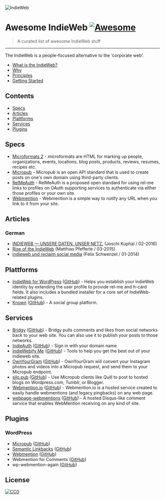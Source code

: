 ![IndieWeb](https://cdn.rawgit.com/pfefferle/awesome-indieweb/gh-pages/media/indieweb-logo.svg)

# Awesome IndieWeb [![Awesome](https://cdn.rawgit.com/sindresorhus/awesome/d7305f38d29fed78fa85652e3a63e154dd8e8829/media/badge.svg)](https://github.com/sindresorhus/awesome)

> A curated list of awesome IndieWeb stuff

---

The IndieWeb is a people-focused alternative to the ‘corporate web’.

* [What is the IndieWeb?](https://indieweb.org)
* [Why](https://indieweb.org/why)
* [Principles](https://indieweb.org/principles)
* [Getting Started](https://indieweb.org/Getting_Started)

## Contents

* [Specs](#specs)
* [Articles](#articles)
* [Plattforms](#plattforms)
* [Services](#services)
* [Plugins](#plugins)

## Specs

* [Microformats 2](http://microformats.org/wiki/microformats-2) - microformats are HTML for marking up people, organizations, events, locations, blog posts, products, reviews, resumes, recipes etc.
* [Micropub](https://micropub.net) - Micropub is an open API standard that is used to create posts on one's own domain using third-party clients.
* [RelMeAuth](http://microformats.org/wiki/RelMeAuth) - RelMeAuth is a proposed open standard for using rel-me links to profiles on OAuth supporting services to authenticate via either those profiles or your own site.
* [Webmention](https://webmention.net) - Webmention is a simple way to notify any URL when you link to it from your site.

## Articles

### German

* [INDIEWEB — UNSERE DATEN. UNSER NETZ.](http://nueww.de/blog/article/Post/show/indieweb-unsere-daten-unser-netz-96/d9b831d86e233f016654c5f4cf56618d/) (Joschi Kuphal / 02-2016)
* [Rise of the IndieWeb](http://screengui.de/26/indieweb) (Matthias Pfefferle / 03-2015)
* [indieweb und reclaim social media](http://wirres.net/article/articleview/7046/1/6/) (Felix Schwenzel / 01-2014)

## Plattforms

* [IndieWeb for WordPress](https://wordpress.org/plugins/indieweb/) ([GitHub](https://github.com/indieweb/wordpress-indieweb)) - Helps you establish your IndieWeb identity by extending the user profile to provide rel-me and h-card fields. It also includes a bundled installer for a core set of IndieWeb-related plugins.
* [Known](https://withknown.com) ([GitHub](https://github.com/idno/Known)) - A social group platform.

## Services

* [Bridgy](https://brid.gy) ([GitHub](https://github.com/snarfed/bridgy)) - Bridgy pulls comments and likes from social networks back to your web site. You can also use it to publish your posts to those networks.
* [IndieAuth](https://indieauth.com) ([GitHub](https://github.com/aaronpk/IndieAuth.com)) - Sign in with your domain name
* [IndieWebify Me](https://indiewebify.me) ([GitHub](https://github.com/indieweb/indiewebify-me/)) - Tools to help you get the best out of your indieweb site.
* [OwnYourGram](http://ownyourgram.com) ([GitHub](https://github.com/aaronpk/OwnYourGram)) - OwnYourGram will convert your Instagram photos and videos into a Micropub request, and send them to your Micropub endpoint.
* [silo.pub](https://silo.pub) ([GitHub](https://github.com/kylewm/silo.pub)) - Use Micropub clients like Quill to post to hosted blogs on Wordpress.com, Tumblr, or Blogger.
* [Webmention.io](https://webmention.io) ([GitHub](https://github.com/aaronpk/webmention.io)) - Webmention.io is a hosted service created to easily handle webmentions (and legacy pingbacks) on any web page.
* [webpage-webmentions](https://webmention.herokuapp.com) ([GitHub](https://github.com/voxpelli/webpage-webmentions)) - A hosted Disqus-like comment service that enables WebMention receiving on any kind of site.

## Plugins

### WordPress

* [Micropub](http://wordpress.org/plugins/micropub) ([GitHub](https://github.com/snarfed/wordpress-micropub))
* [Semantic Linkbacks](https://wordpress.org/plugins/semantic-linkbacks/) ([GitHub](https://github.com/pfefferle/wordpress-semantic-linkbacks))
* [Webmention](https://wordpress.org/plugins/webmention/) ([GitHub](https://github.com/pfefferle/wordpress-webmention))
* Webmention for Comments ([GitHub](https://github.com/pfefferle/wordpress-webmention-for-comments))
* wp-webmention-again ([GitHub](https://github.com/petermolnar/wp-webmention-again))

## License

[![CC0](http://mirrors.creativecommons.org/presskit/buttons/88x31/svg/cc-zero.svg)](https://creativecommons.org/publicdomain/zero/1.0/)
